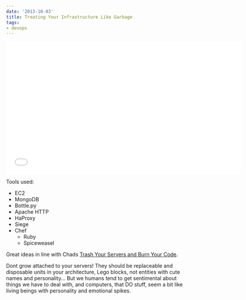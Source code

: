 ```yaml
---
date: '2013-10-03'
title: Treating Your Infrastructure Like Garbage
tags:
- devops
---
```



<iframe width="640" height="360" src="//www.youtube.com/embed/2s2ql6qcM2Y?feature=player_detailpage" frameborder="0" allowfullscreen></iframe>

Tools used:
  - EC2
  - MongoDB
  - Bottle.py
  - Apache HTTP
  - HaProxy
  - Siege
  - Chef
    - Ruby
    - Spiceweasel


Great ideas in line with Chads [Trash Your Servers and Burn Your Code](http://chadfowler.com/blog/2013/06/23/immutable-deployments/).

Dont grow attached to your servers! They should be replaceable and disposable units in your architecture, Lego blocks, not entities with cute names and personality... But we humans tend to get sentimental about things we have to deal with, and computers, that DO stuff, seem a bit like living beings with personality and emotional spikes.

